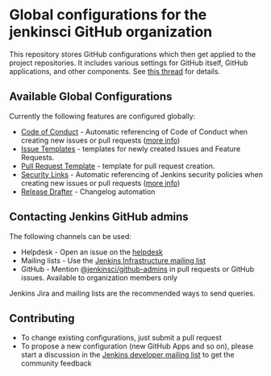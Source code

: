 Global configurations for the jenkinsci GitHub organization
====

This repository stores GitHub configurations which then get applied to the project repositories.
It includes various settings for GitHub itself, GitHub applications, and other components.
See [this thread](https://groups.google.com/g/jenkinsci-dev/c/dOs8YRQwQiI) for details.
## Available Global Configurations

Currently the following features are configured globally:

* [Code of Conduct](./CODE_OF_CONDUCT.md) - Automatic referencing of Code of Conduct when creating new issues or pull requests
  ([more info](https://help.github.com/en/articles/creating-a-default-community-health-file-for-your-organization))
* [Issue Templates](./.github/ISSUE_TEMPLATE/) - templates for newly created Issues and Feature Requests.
* [Pull Request Template](./.github/pull_request_template.md) - template for pull request creation.
* [Security Links](./SECURITY.md) - Automatic referencing of Jenkins security policies when creating new issues or pull requests
  ([more info](https://help.github.com/en/articles/creating-a-default-community-health-file-for-your-organization))
* [Release Drafter](./.github/release-drafter.adoc) - Changelog automation

## Contacting Jenkins GitHub admins

The following channels can be used:

* Helpdesk - Open an issue on the [helpdesk](https://github.com/jenkins-infra/helpdesk/)
* Mailing lists - Use the [Jenkins Infrastructure mailing list](https://groups.google.com/g/jenkins-infra)
* GitHub - Mention [@jenkinsci/github-admins](https://github.com/orgs/jenkinsci/teams/github-admins) in pull requests or GitHub issues. Available to organization members only

Jenkins Jira and mailing lists are the recommended ways to send queries.

## Contributing

* To change existing configurations, just submit a pull request
* To propose a new configuration (new GitHub Apps and so on), please start a discussion in the [Jenkins developer mailing list](https://groups.google.com/d/forum/jenkinsci-dev) to get the community feedback
